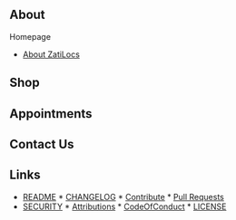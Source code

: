 ## About
Homepage
* [About ZatiLocs](https://zatilocs.github.io)

## Shop


## Appointments


## Contact Us


## Links

* [README](../docs/README.md) * [CHANGELOG](../docs/CHANGELOG.md) * [Contribute](../docs/CONTRIBUTING.md) * [Pull Requests](../docs/blob/PRs.md)  
* [SECURITY](../docs/SECURITY.md) * [Attributions](..docs/Attributions.md) * [CodeOfConduct](../docs/CodeOfConduct.md) * [LICENSE](../docs/LICENSE.md)

